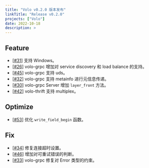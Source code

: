 ```yaml
---
title: "Volo v0.2.0 版本发布"
linkTitle: "Release v0.2.0"
projects: ["Volo"]
date: 2022-10-18
description: >
---
```


## Feature

* [[#31](https://github.com/cloudwego/volo/pull/31)] 支持 Windows。
* [[#26](https://github.com/cloudwego/volo/pull/26)] volo-grpc 增加对 service discovery 和 load balance 的支持。
* [[#45](https://github.com/cloudwego/volo/pull/45)] volo-grpc 支持 uds。
* [[#32](https://github.com/cloudwego/volo/pull/32)] volo-grpc 支持 metainfo 进行元信息传递。
* [[#30](https://github.com/cloudwego/volo/pull/30)] volo-grpc Server 增加 `layer_front` 方法。
* [[#42](https://github.com/cloudwego/volo/pull/42)] volo-thrift 支持 multiplex。

## Optimize

* [[#53](https://github.com/cloudwego/volo/pull/53)] 优化 `write_field_begin` 函数。

## Fix

* [[#34](https://github.com/cloudwego/volo/pull/34)] 修复连接超时设置。
* [[#46](https://github.com/cloudwego/volo/pull/46)] 增加对可重试错误的判断。
* [[#33](https://github.com/cloudwego/volo/pull/33)] volo-grpc 修复对 Error 类型的约束。

